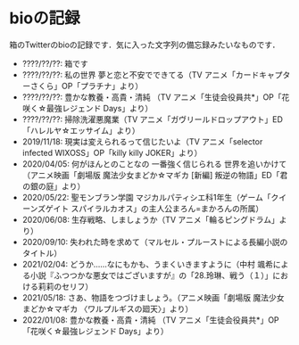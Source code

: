 # bioの記録

箱のTwitterのbioの記録です．気に入った文字列の備忘録みたいなものです．

* ????/??/??: 箱です
* ????/??/??: 私の世界 夢と恋と不安でできてる（TV アニメ「カードキャプターさくら」OP「プラチナ」より）
* ????/??/??: 豊かな教養・高貴・清純 （TV アニメ「生徒会役員共*」OP「花咲く☆最強レジェンド Days」より）
* ????/??/??: 掃除洗濯悪魔業（TV アニメ「ガヴリールドロップアウト」ED「ハレルヤ☆エッサイム」より）
* 2019/11/18: 現実は変えられるって信じたいよ（TV アニメ「selector infected WIXOSS」OP「killy killy JOKER」より）
* 2020/04/05: 何がほんとのことなの 一番強く信じられる 世界を追いかけて（アニメ映画「劇場版 魔法少女まどか☆マギカ \[新編\] 叛逆の物語」ED「君の銀の庭」より）
* 2020/05/22: 聖モンブラン学園 マジカルパティシエ科1年生（ゲーム「クイーンズゲイト スパイラルカオス」の主人公まろん=まかろんの所属）
* 2020/06/08: 生存戦略、しましょうか（TV アニメ「輪るピングドラム」より）
* 2020/09/10: 失われた時を求めて（マルセル・プルーストによる長編小説のタイトル）
* 2021/02/04: どうか……なにもかも、うまくいきますように（中村 颯希による小説『ふつつかな悪女ではございますが』の「28.玲琳、戦う（１）」における莉莉のセリフ）
* 2021/05/18: さあ、物語をつづけましょう。（アニメ映画「劇場版 魔法少女まどか☆マギカ 〈ワルプルギスの廻天〉」より）
* 2022/01/08: 豊かな教養・高貴・清純 （TV アニメ「生徒会役員共*」OP「花咲く☆最強レジェンド Days」より）
